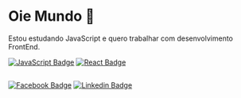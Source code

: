 <h1> Oie Mundo 💙 </h1>

<p> Estou estudando JavaScript e quero trabalhar com desenvolvimento FrontEnd. </p>

[![JavaScript Badge](https://img.shields.io/badge/-JavaScript-yellow?style=flat-square&logo=JavaScript&logoColor=white&link=https://www.w3schools.com/js/default.asp)](https://www.w3schools.com/js/default.asp)
[![React Badge](https://img.shields.io/badge/-React-61DAFB?style=flat-square&logo=react&logoColor=white&link=https://pt-br.reactjs.org/)](https://pt-br.reactjs.org/)
                
##

[![Facebook Badge](https://img.shields.io/badge/-Facebook-blue?style=flat-square&logo=Facebook&logoColor=white&link=https://www.facebook.com/profile.php?id=100065219643115)](https://www.facebook.com/profile.php?id=100065219643115)
[![Linkedin Badge](https://img.shields.io/badge/-LinkedIn-blue?style=flat-square&logo=Linkedin&logoColor=white&link=https://www.linkedin.com/in/rayane-ac%C3%A1cio-274092252/)](https://www.linkedin.com/in/rayane-ac%C3%A1cio-274092252/)
